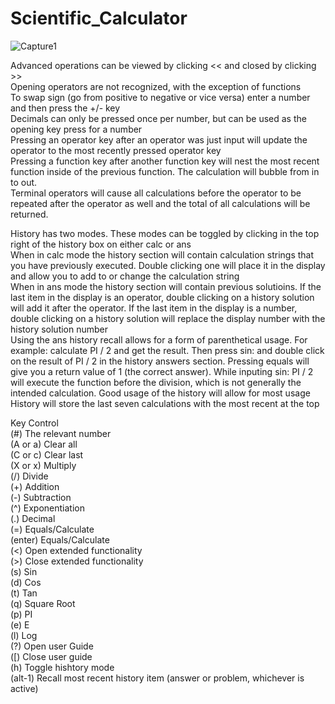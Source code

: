 # Scientific_Calculator
![Capture1](https://user-images.githubusercontent.com/68744875/117043954-7ac71b00-ad2b-11eb-8d7e-0c41c7ef60fd.PNG)


Advanced operations can be viewed by clicking << and closed by clicking >></br>
Opening operators are not recognized, with the exception of functions</br>
To swap sign (go from positive to negative or vice versa) enter a number and then press the +/- key </br>
Decimals can only be pressed once per number, but can be used as the opening key press for a number </br>
Pressing an operator key after an operator was just input will update the operator to the most recently pressed operator key </br>
Pressing a function key after another function key will nest the most recent function inside of the previous function. The calculation will bubble from in to out.</br>
Terminal operators will cause all calculations before the operator to be repeated after the operator as well and the total of all calculations will be returned.</br>

History has two modes. These modes can be toggled by clicking in the top right of the history box on either calc or ans</br>
When in calc mode the history section will contain calculation strings that you have previously executed. Double clicking one will place it in the display and allow you to add to or change the calculation string</br>
When in ans mode the history section will contain previous solutioins. If the last item in the display is an operator, double clicking on a history solution will add it after the operator. If the last item in the display is a number, double clicking on a history solution will replace the display number with the history solution number</br>
Using the ans history recall allows for a form of parenthetical usage. For example: calculate PI / 2 and get the result. Then press sin: and double click on the result of PI / 2 in the history answers section. Pressing equals will give you a return value of 1 (the correct answer). While inputing sin: PI / 2 will execute the function before the division, which is not generally the intended calculation. Good usage of the history will allow for most usage</br>
History will store the last seven calculations with the most recent at the top</br>

Key Control</br>
(#) The relevant number</br>
(A or a) Clear all</br>
(C or c) Clear last</br>
(X or x) Multiply</br>
(/) Divide</br>
(+) Addition</br>
(-) Subtraction</br>
(^) Exponentiation</br>
(.) Decimal</br>
(=) Equals/Calculate</br>
(enter) Equals/Calculate</br>
(<) Open extended functionality</br>
(>) Close extended functionality</br>
(s) Sin</br>
(d) Cos</br>
(t) Tan</br>
(q) Square Root</br>
(p) PI</br>
(e) E</br>
(l) Log</br>
(?) Open user Guide</br>
([) Close user guide</br>
(h) Toggle hishtory mode</br>
(alt-1) Recall most recent history item (answer or problem, whichever is active)</br>
